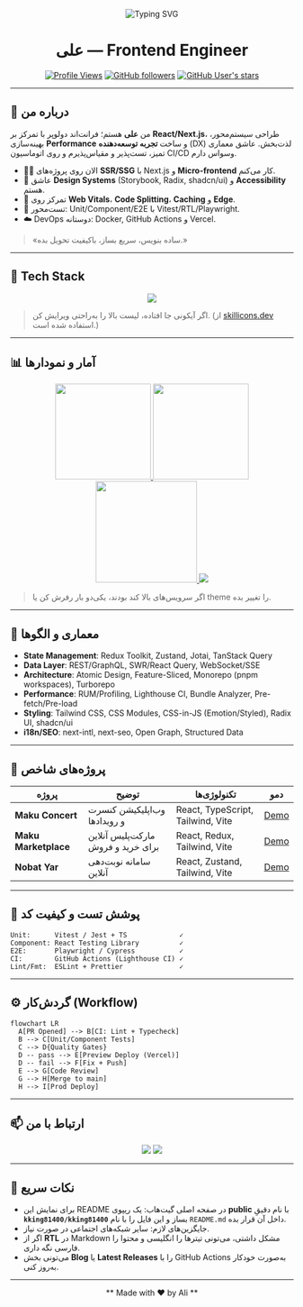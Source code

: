 <!-- PROFILE README FOR ALI -->

<div align="center">

![Typing SVG](https://readme-typing-svg.herokuapp.com?font=Fira+Code\&size=28\&duration=2800\&pause=700\&color=00D8FF\&center=true\&vCenter=true\&width=900\&lines=Salam!+I'm+Ali+%F0%9F%91%8B;Frontend+Engineer+%7C+UI%2FUX+Lover;React+%7C+Next.js+%7C+Typescript+%7C+Node.js;Clean+Code+%E2%9C%A8+Performance+%E2%9A%A1+DX+%F0%9F%92%BB)

# علی — Frontend Engineer

[![Profile Views](https://komarev.com/ghpvc/?username=kking81400\&style=for-the-badge)](https://github.com/kking81400)
[![GitHub followers](https://img.shields.io/github/followers/kking81400?style=for-the-badge)](https://github.com/kking81400?tab=followers)
[![GitHub User's stars](https://img.shields.io/github/stars/kking81400?style=for-the-badge)](https://github.com/kking81400?tab=stars)

</div>

---

## 🧠 درباره من

من **علی** هستم؛ فرانت‌اند دولوپر با تمرکز بر **React/Next.js**، طراحی سیستم‌محور، بهینه‌سازی **Performance** و ساخت **تجربه توسعه‌دهنده** (DX) لذت‌بخش. عاشق معماری تمیز، تست‌پذیر و مقیاس‌پذیرم و روی اتوماسیون CI/CD وسواس دارم.

* 👨‍💻 الان روی پروژه‌های **SSR/SSG** با Next.js و **Micro-frontend** کار می‌کنم.
* 📐 عاشق **Design Systems** (Storybook, Radix, shadcn/ui) و **Accessibility** هستم.
* 🚀 تمرکز روی **Web Vitals**، **Code Splitting**، **Caching** و **Edge**.
* 🧪 تست‌محور: Unit/Component/E2E با Vitest/RTL/Playwright.
* ☁️ DevOps دوستانه: Docker, GitHub Actions و Vercel.

> «ساده بنویس، سریع بساز، باکیفیت تحویل بده.»

---

## 🧰 Tech Stack

<p align="center">
  <a href="#"><img src="https://skillicons.dev/icons?i=html,css,sass,tailwind,bootstrap,js,ts,react,next,redux,zustand,vue,nuxt,svelte,solid,astro,vite,webpack,rollup,three,wasm,webgl,gsap,graphql,apollo,nodejs,express,deno,bun,prisma,postgres,mysql,sqlite,redis,vitest,jest,pytest,playwright,cypress,testing-library,storybook,eslint,prettier,git,github,gitlab,githubactions,docker,kubernetes,nginx,vercel,netlify,figma,ps,ai,md&perline=11" /></a>
</p>

> اگر آیکونی جا افتاده، لیست بالا را به‌راحتی ویرایش کن. (از [skillicons.dev](https://skillicons.dev) استفاده شده است.)

---

## 📊 آمار و نمودارها

<div align="center">

<!-- GitHub Stats -->

<a href="https://github.com/anuraghazra/github-readme-stats">
  <img height="170" src="https://github-readme-stats.vercel.app/api?username=kking81400&show_icons=true&hide_rank=false&theme=transparent" />
</a>

<!-- Most Used Languages -->

<a href="https://github.com/anuraghazra/github-readme-stats">
  <img height="170" src="https://github-readme-stats.vercel.app/api/top-langs/?username=kking81400&layout=compact&langs_count=10&theme=transparent" />
</a>

<!-- Streak -->

<a href="https://github.com/DenverCoder1/github-readme-streak-stats">
  <img height="180" src="https://streak-stats.demolab.com?user=kking81400&theme=transparent" />
</a>

<!-- Activity Graph -->

<a href="https://github.com/Ashutosh00710/github-readme-activity-graph">
  <img src="https://github-readme-activity-graph.vercel.app/graph?username=kking81400&theme=github-compact&radius=12" />
</a>

</div>

> اگر سرویس‌های بالا کند بودند، یکی‌دو بار رفرش کن یا theme را تغییر بده.

---

## 🧱 معماری و الگوها

* **State Management**: Redux Toolkit, Zustand, Jotai, TanStack Query
* **Data Layer**: REST/GraphQL, SWR/React Query, WebSocket/SSE
* **Architecture**: Atomic Design, Feature-Sliced, Monorepo (pnpm workspaces), Turborepo
* **Performance**: RUM/Profiling, Lighthouse CI, Bundle Analyzer, Pre-fetch/Pre-load
* **Styling**: Tailwind CSS, CSS Modules, CSS-in-JS (Emotion/Styled), Radix UI, shadcn/ui
* **i18n/SEO**: next-intl, next-seo, Open Graph, Structured Data


---

## 🚀 پروژه‌های شاخص

| پروژه                | توضیح                              | تکنولوژی‌ها                       | دمو                                                    |
| -------------------- | ---------------------------------- | --------------------------------- | ------------------------------------------------------ |
| **Maku Concert**     | وب‌اپلیکیشن کنسرت‌ و رویدادها      | React, TypeScript, Tailwind, Vite | [Demo](https://kking81400.github.io/maku-concert/)     |
| **Maku Marketplace** | مارکت‌پلیس آنلاین برای خرید و فروش | React, Redux, Tailwind, Vite      | [Demo](https://kking81400.github.io/maku-marketplace/) |
| **Nobat Yar**        | سامانه نوبت‌دهی آنلاین             | React, Zustand, Tailwind, Vite    | [Demo](https://kking81400.github.io/nobat-yar/)        |

---

## 🧪 پوشش تست و کیفیت کد

```text
Unit:      Vitest / Jest + TS             ✓
Component: React Testing Library          ✓
E2E:       Playwright / Cypress           ✓
CI:        GitHub Actions (Lighthouse CI) ✓
Lint/Fmt:  ESLint + Prettier              ✓
```

---

## ⚙️ گردش‌کار (Workflow)

```mermaid
flowchart LR
  A[PR Opened] --> B[CI: Lint + Typecheck]
  B --> C[Unit/Component Tests]
  C --> D{Quality Gates}
  D -- pass --> E[Preview Deploy (Vercel)]
  D -- fail --> F[Fix + Push]
  E --> G[Code Review]
  G --> H[Merge to main]
  H --> I[Prod Deploy]
```

---

## 📫 ارتباط با من

<p align="center">
  <a href="mailto:aliasadzade13811004@gmail.com"><img src="https://img.shields.io/badge/Email-D14836?style=for-the-badge&logo=gmail&logoColor=white" /></a>
  <a href="https://github.com/kking81400"><img src="https://img.shields.io/badge/GitHub-181717?style=for-the-badge&logo=github&logoColor=white" /></a>
</p>

---

## 📌 نکات سریع

* برای نمایش این README در صفحه اصلی گیت‌هاب: یک ریپوی **public** با نام دقیقِ **`kking81400/kking81400`** بساز و این فایل را با نام `README.md` داخل آن قرار بده.
* جایگزین‌های لازم: سایر شبکه‌های اجتماعی در صورت نیاز.
* اگر از **RTL** در Markdown مشکل داشتی، می‌تونی تیترها را انگلیسی و محتوا را فارسی نگه داری.
* می‌تونی بخش **Blog** یا **Latest Releases** را با GitHub Actions به‌صورت خودکار به‌روز کنی.

---

<div align="center">

** Made with ❤️ by Ali **

</div>
